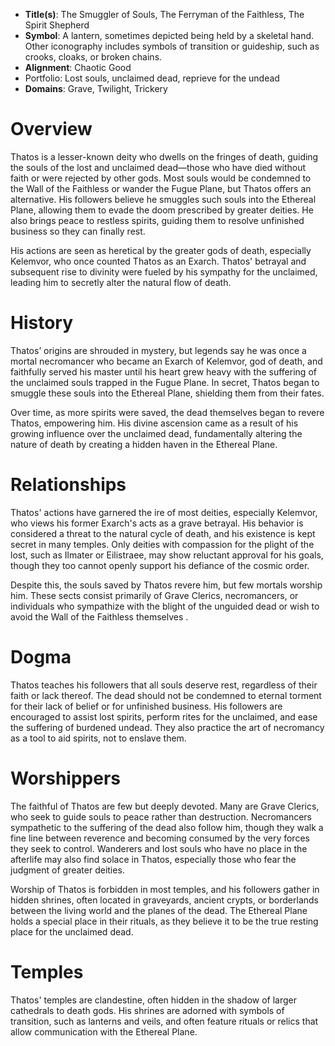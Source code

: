 - **Title(s)**: The Smuggler of Souls, The Ferryman of the Faithless, The Spirit Shepherd
- **Symbol**: A lantern, sometimes depicted being held by a skeletal hand. Other iconography includes symbols of transition or guideship, such as crooks, cloaks, or broken chains.
- **Alignment**: Chaotic Good
- Portfolio: Lost souls, unclaimed dead, reprieve for the undead
- **Domains**: Grave, Twilight, Trickery

# Overview
Thatos is a lesser-known deity who dwells on the fringes of death, guiding the souls of the lost and unclaimed dead—those who have died without faith or were rejected by other gods. Most souls would be condemned to the Wall of the Faithless or wander the Fugue Plane, but Thatos offers an alternative. His followers believe he smuggles such souls into the Ethereal Plane, allowing them to evade the doom prescribed by greater deities. He also brings peace to restless spirits, guiding them to resolve unfinished business so they can finally rest.

His actions are seen as heretical by the greater gods of death, especially Kelemvor, who once counted Thatos as an Exarch. Thatos' betrayal and subsequent rise to divinity were fueled by his sympathy for the unclaimed, leading him to secretly alter the natural flow of death.

# History
Thatos’ origins are shrouded in mystery, but legends say he was once a mortal necromancer who became an Exarch of Kelemvor, god of death, and faithfully served his master until his heart grew heavy with the suffering of the unclaimed souls trapped in the Fugue Plane. In secret, Thatos began to smuggle these souls into the Ethereal Plane, shielding them from their fates.

Over time, as more spirits were saved, the dead themselves began to revere Thatos, empowering him. His divine ascension came as a result of his growing influence over the unclaimed dead, fundamentally altering the nature of death by creating a hidden haven in the Ethereal Plane.

# Relationships
Thatos' actions have garnered the ire of most deities, especially Kelemvor, who views his former Exarch's acts as a grave betrayal. His behavior is considered a threat to the natural cycle of death, and his existence is kept secret in many temples. Only deities with compassion for the plight of the lost, such as Ilmater or Eilistraee, may show reluctant approval for his goals, though they too cannot openly support his defiance of the cosmic order.

Despite this, the souls saved by Thatos revere him, but few mortals worship him. These sects consist primarily of Grave Clerics, necromancers, or individuals who sympathize with the blight of the unguided dead or wish to avoid the Wall of the Faithless themselves .

# Dogma
Thatos teaches his followers that all souls deserve rest, regardless of their faith or lack thereof. The dead should not be condemned to eternal torment for their lack of belief or for unfinished business. His followers are encouraged to assist lost spirits, perform rites for the unclaimed, and ease the suffering of burdened undead. They also practice the art of necromancy as a tool to aid spirits, not to enslave them.

# Worshippers
The faithful of Thatos are few but deeply devoted. Many are Grave Clerics, who seek to guide souls to peace rather than destruction. Necromancers sympathetic to the suffering of the dead also follow him, though they walk a fine line between reverence and becoming consumed by the very forces they seek to control. Wanderers and lost souls who have no place in the afterlife may also find solace in Thatos, especially those who fear the judgment of greater deities.

Worship of Thatos is forbidden in most temples, and his followers gather in hidden shrines, often located in graveyards, ancient crypts, or borderlands between the living world and the planes of the dead. The Ethereal Plane holds a special place in their rituals, as they believe it to be the true resting place for the unclaimed dead.

# Temples
Thatos' temples are clandestine, often hidden in the shadow of larger cathedrals to death gods. His shrines are adorned with symbols of transition, such as lanterns and veils, and often feature rituals or relics that allow communication with the Ethereal Plane.